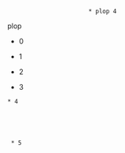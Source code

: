                            * plop 4

plop
* 0 

 * 1
 

  * 2
 

   * 3
 

    * 4





     * 5                  
